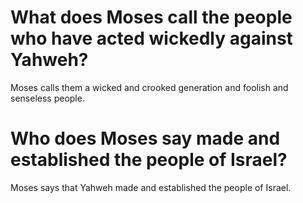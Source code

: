 # What does Moses call the people who have acted wickedly against Yahweh?

Moses calls them a wicked and crooked generation and foolish and senseless people.

# Who does Moses say made and established the people of Israel?

Moses says that Yahweh made and established the people of Israel.
